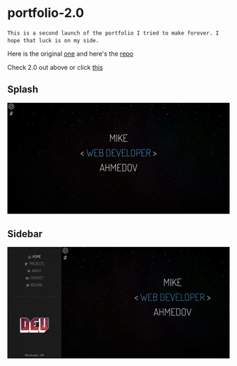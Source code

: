 # portfolio-2.0

`This is a second launch of the portfolio I tried to make forever. I hope that luck is on my side.`

Here is the original [one](https://mahmedov.com) and here's the [repo](https://github.com/mahmedov/mahmedov.github.io)

Check 2.0 out above or click [this](https://mahmedov.com/portfolio-2.0)

## Splash

![md-1](components/img/md-demo-new.webp)

## Sidebar

![md-2](components/img/md-demo-new2.webp)

